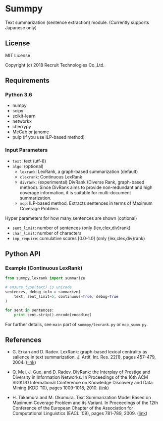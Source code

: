 # Summpy

Text summarization (sentence extraction) module.
(Currently supports Japanese only)

## License

MIT License

Copyright (c) 2018 Recruit Technologies Co.,Ltd.

## Requirements 

### Python 3.6

+ numpy
+ scipy
+ scikit-learn
+ networkx
+ cherrypy
+ MeCab or janome
+ pulp (if you use ILP-based method)

### Input Parameters

- `text`: text (utf-8)
- `algo`: (optional)
  + `lexrank`: LexRank, a graph-based summarization (default)
  + `clexrank`: Continuous LexRank
  + `divrank`: (experimental) DivRank (Diverse Rank, graph-based method). Since DivRank aims to provide non-redundant and high coverage information, it is suitable for multi-document summarization.
  + `mcp`: ILP-based method. Extracts sentences in terms of Maximum Coverage Problem.

Hyper parameters for how many sentences are shown (optional) 

- `sent_limit`: number of sentences (only {lex,clex,div}rank)
- `char_limit`: number of characters
- `imp_require`: cumulative scores \[0.0-1.0\] (only {lex,clex,div}rank)

## Python API

### Example (Continuous LexRank)

```python
from summpy.lexrank import summarize

# ensure type(text) is unicode
sentences, debug_info = summarize(
    text, sent_limit=5, continuous=True, debug=True
)

for sent in sentences:
    print sent.strip().encode(encoding)
```

For further details, see `main` part of `summpy/lexrank.py` or `mcp_summ.py`.

## References

- G. Erkan and D. Radev. LexRank: graph-based lexical centrality as salience in text summarization. J. Artif. Int. Res. 22(1), pages 457-479, 2004. ([link](http://www.cs.cmu.edu/afs/cs/project/jair/pub/volume22/erkan04a-html/erkan04a.html))
- Q. Mei, J. Guo, and D. Radev. DivRank: the Interplay of Prestige and Diversity in Information Networks. In Proceedings of the 16th ACM SIGKDD International Conference on Knowledge Discovery and Data Mining (KDD '10), pages 1009-1018, 2010. ([link](http://citeseerx.ist.psu.edu/viewdoc/summary?doi=10.1.1.174.7982))

- H. Takamura and M. Okumura. Text Summarization Model Based on Maximum Coverage Problem and its Variant. In Proceedings of the 12th Conference of the European Chapter of the Association for Computational Linguistics (EACL '09), pages 781-789, 2009. ([link](http://citeseerx.ist.psu.edu/viewdoc/summary?doi=10.1.1.222.6945))
